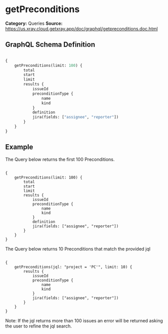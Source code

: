 # getPreconditions

**Category:** Queries
**Source:** https://us.xray.cloud.getxray.app/doc/graphql/getpreconditions.doc.html

## GraphQL Schema Definition

```graphql

{
    getPreconditions(limit: 100) {
        total
        start
        limit
        results {
            issueId
            preconditionType {
                name
                kind
            }
            definition
            jira(fields: ["assignee", "reporter"])
        }
    }
}

```

## Example

The Query below returns the first 100 Preconditions.

```

{
    getPreconditions(limit: 100) {
        total
        start
        limit
        results {
            issueId
            preconditionType {
                name
                kind
            }
            definition
            jira(fields: ["assignee", "reporter"])
        }
    }
}

```

The Query below returns 10 Preconditions that match the provided jql

```

{
    getPreconditions(jql: "project = 'PC'", limit: 10) {
        results {
            issueId
            preconditionType {
                name
                kind
            }
            jira(fields: ["assignee", "reporter"])
        }
    }
}

```

Note: If the jql returns more than 100 issues an error will be returned asking the user to refine the jql search.